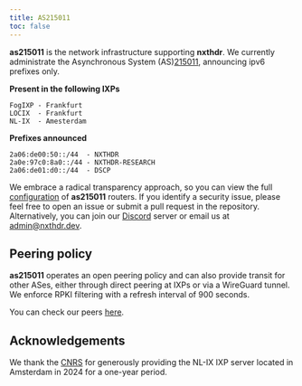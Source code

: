 ```yaml
---
title: AS215011
toc: false
---
```


**as215011** is the network infrastructure supporting **nxthdr**. We currently administrate the Asynchronous System (AS)[215011](https://www.peeringdb.com/net/36080), announcing ipv6 prefixes only.

**Present in the following IXPs**

```
FogIXP - Frankfurt
LOCIX  - Frankfurt
NL-IX  - Amesterdam
```

**Prefixes announced**

```
2a06:de00:50::/44  - NXTHDR
2a0e:97c0:8a0::/44 - NXTHDR-RESEARCH
2a06:de01:d0::/44  - DSCP
```

We embrace a radical transparency approach, so you can view the full [configuration](https://github.com/nxthdr/as215011) of **as215011** routers. If you identify a security issue, please feel free to open an issue or submit a pull request in the repository. Alternatively, you can join our [Discord](https://discord.gg/KRsVs7jafg) server or email us at [admin@nxthdr.dev](mailto:admin@nxthdr.dev).

## Peering policy

**as215011** operates an open peering policy and can also provide transit for other ASes, either through direct peering at IXPs or via a WireGuard tunnel. We enforce RPKI filtering with a refresh interval of 900 seconds.

You can check our peers [here](https://peers.as215011.net).

## Acknowledgements

We thank the [CNRS](https://www.cnrs.fr/fr) for generously providing the NL-IX IXP server located in Amsterdam in 2024 for a one-year period.

